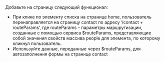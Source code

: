 Добавьте на страницу следующий функционал: 
* При клике по элементу списка на странице home, пользователь перенаправляется на страницу contact по адресу ‘/contact + routeParams’, где routeParams – параметры маршрутизации, созданные с помощью сервиса $routeParams, представляющие собой значения свойств массива people для элемента, по которому кликнул пользователь. 
* Используйте данные, переданные через $routeParams, для автозаполнения формы на странице contact 